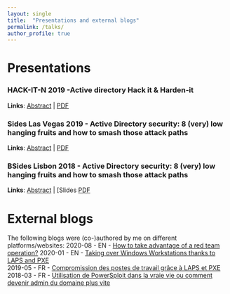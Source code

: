 ```yaml
---
layout: single
title:  "Presentations and external blogs"
permalink: /talks/
author_profile: true
---
```


# Presentations

### HACK-IT-N 2019 -Active directory Hack it & Harden-it
**Links**: [Abstract](https://www.hack-it-n.com/schedule/active-directory-hack-it-harden-it/) | [PDF](https://fr.slideshare.net/RmiEscourrou/active-directory-hack-it-hardenit)

### Sides Las Vegas 2019 - Active Directory security: 8 (very) low hanging fruits and how to smash those attack paths
**Links**: [Abstract](https://infocondb.org/con/security-bsides/bsideslv-2019/active-directory-security-8-very-low-hanging-fruits-and-how-to-smash-those-attack-paths) | [PDF](https://github.com/wavestone-cdt/AD-security-workshop/raw/master/8%20(very)%20low%20hanging%20fruits%20and%20how%20to%20smash%20those%20attack%20paths/BSides%20LV%20-%20Active%20Directory%20Workshop.pdf)

### BSides Lisbon 2018 - Active Directory security: 8 (very) low hanging fruits and how to smash those attack paths
**Links**: [Abstract](https://bsideslisbon.org/2018/speakers/#r%C3%A9miescourrouandnicolasdaubresseWorkshop) | [Slides [PDF](https://github.com/wavestone-cdt/AD-security-workshop/raw/master/8%20(very)%20low%20hanging%20fruits%20and%20how%20to%20smash%20those%20attack%20paths/BSides%20LV%20-%20Active%20Directory%20Workshop.pdf)

# External blogs

The following blogs were (co-)authored by me on different platforms/websites:
2020-08 - EN - [How to take advantage of a red team operation?](https://www.riskinsight-wavestone.com/en/2020/08/how-to-take-advantage-of-a-red-team-operation/)
2020-01 - EN - [Taking over Windows Workstations thanks to LAPS and PXE](https://www.securityinsider-wavestone.com/2020/01/taking-over-windows-workstations-pxe-laps.html)  
2019-05 - FR - [Compromission des postes de travail grâce à LAPS et PXE](https://connect.ed-diamond.com/MISC/MISC-103/Compromission-des-postes-de-travail-grace-a-LAPS-et-PXE)
2018-03 - FR - [Utilisation de PowerSploit dans la vraie vie ou comment devenir admin du domaine plus vite](https://connect.ed-diamond.com/MISC/MISC-096/Utilisation-de-PowerSploit-dans-la-vraie-vie-ou-comment-devenir-admin-du-domaine-plus-vite)